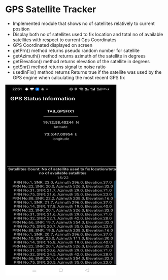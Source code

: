 # GPS Satellite Tracker
* Implemented module that shows no of satellites relatively to current position
* Display both no of satellites used to fix location and total no of available satellites with respect to current Gps Coordinates
* GPS Coordinated displayed on screen
* getPrn()  method returns pseudo random number for satellite
* getAzimuth() method  returns azimuth of the satellite in degrees 
* getElevation() method returns  elevation of the satellite in degrees
* getSnr() method returns signal to noise ratio
* usedInFix() method returns Returns true if the satellite was used by the GPS engine when calculating the most recent GPS fix

<img src = "output2.jpeg" width = "350" height="600"/>
